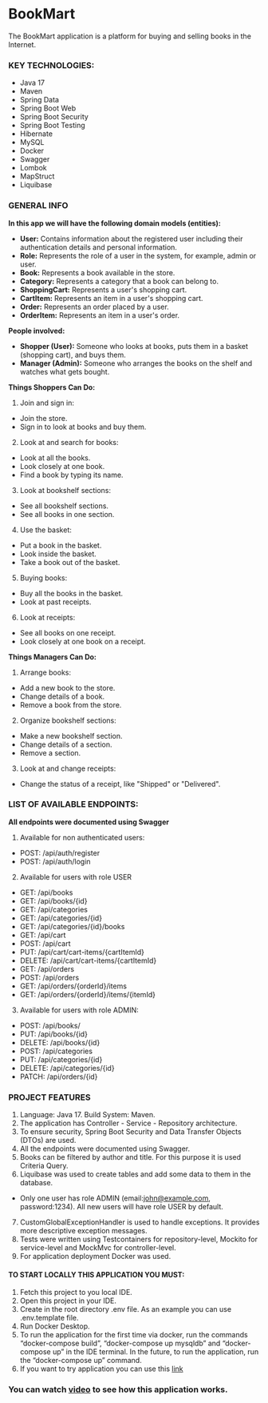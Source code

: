 # BookMart

The BookMart application is a platform for buying and selling books in the Internet.

### **KEY TECHNOLOGIES:**
- Java 17
- Maven
- Spring Data
- Spring Boot Web
- Spring Boot Security
- Spring Boot Testing
- Hibernate
- MySQL
- Docker
- Swagger
- Lombok
- MapStruct
- Liquibase

### **GENERAL INFO**
**In this app we will have the following domain models (entities):**
- **User:** Contains information about the registered user including their authentication details and personal information.
- **Role:** Represents the role of a user in the system, for example, admin or user.
- **Book:** Represents a book available in the store.
- **Category:** Represents a category that a book can belong to.
- **ShoppingCart:** Represents a user's shopping cart.
- **CartItem:** Represents an item in a user's shopping cart.
- **Order:** Represents an order placed by a user.
- **OrderItem:** Represents an item in a user's order.

**People involved:**
- **Shopper (User):** Someone who looks at books, puts them in a basket (shopping cart), and buys them.
- **Manager (Admin):** Someone who arranges the books on the shelf and watches what gets bought.

**Things Shoppers Can Do:**
1. Join and sign in:
- Join the store.
- Sign in to look at books and buy them.
2. Look at and search for books:
- Look at all the books.
- Look closely at one book.
- Find a book by typing its name.
3. Look at bookshelf sections:
- See all bookshelf sections.
- See all books in one section.
4. Use the basket:
- Put a book in the basket.
- Look inside the basket.
- Take a book out of the basket.
5. Buying books:
- Buy all the books in the basket.
- Look at past receipts.
6. Look at receipts:
- See all books on one receipt.
- Look closely at one book on a receipt.

**Things Managers Can Do:**
1. Arrange books:
- Add a new book to the store.
- Change details of a book.
- Remove a book from the store.
2. Organize bookshelf sections:
- Make a new bookshelf section.
- Change details of a section.
- Remove a section.
3. Look at and change receipts:
- Change the status of a receipt, like "Shipped" or "Delivered".

### **LIST OF AVAILABLE ENDPOINTS:**
**All endpoints were documented using Swagger**
1. Available for non authenticated users:
- POST: /api/auth/register
- POST: /api/auth/login

2. Available for users with role USER
- GET: /api/books
- GET: /api/books/{id}
- GET: /api/categories
- GET: /api/categories/{id}
- GET: /api/categories/{id}/books
- GET: /api/cart
- POST: /api/cart
- PUT: /api/cart/cart-items/{cartItemId}
- DELETE: /api/cart/cart-items/{cartItemId}
- GET: /api/orders
- POST: /api/orders
- GET: /api/orders/{orderId}/items
- GET: /api/orders/{orderId}/items/{itemId}

3. Available for users with role ADMIN:
- POST: /api/books/
- PUT: /api/books/{id}
- DELETE: /api/books/{id}
- POST: /api/categories
- PUT: /api/categories/{id}
- DELETE: /api/categories/{id}
- PATCH: /api/orders/{id}

### PROJECT FEATURES
1. Language: Java 17. Build System: Maven.
2. The application has Controller - Service - Repository architecture.
3. To ensure security, Spring Boot Security and Data Transfer Objects (DTOs) are used.
4. All the endpoints were documented using Swagger.
5. Books can be filtered by author and title. For this purpose it is used Criteria Query.
6. Liquibase was used to create tables and add some data to them in the database.
- Only one user has role ADMIN (email:john@example.com, password:1234). All new users will have role USER by default.
7. CustomGlobalExceptionHandler is used to handle exceptions. It provides more descriptive exception messages.
8. Tests were written using Testcontainers for repository-level, Mockito for service-level and MockMvc for controller-level.
9. For application deployment Docker was used.
####     TO START LOCALLY THIS APPLICATION YOU MUST:
1. Fetch this project to you local IDE.
2. Open this project in your IDE.
3. Create in the root directory .env file. As an example you can use .env.template file.
4. Run Docker Desktop.
5. To run the application for the first time via docker, run the commands “docker-compose build”, “docker-compose up mysqldb” and “docker-compose up” in the IDE terminal. In the future, to run the application, run the “docker-compose up” command.
6. If you want to try application you can use this [link](http://localhost:8081/swagger-ui/index.html#/)

### You can  watch [video](https://www.loom.com/share/b27188d409e74d33ab035c6c76222b08?sid=dd764008-b2b7-4b2e-bee0-056107ba6717) to see how this application works.
